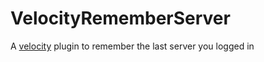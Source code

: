 # VelocityRememberServer

A [velocity](https://github.com/PaperMC/Velocity) plugin to remember the last server you logged in
